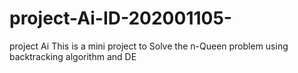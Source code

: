 # project-Ai-ID-202001105-
project Ai 
This is a mini project to Solve the n-Queen problem using backtracking algorithm and DE 
